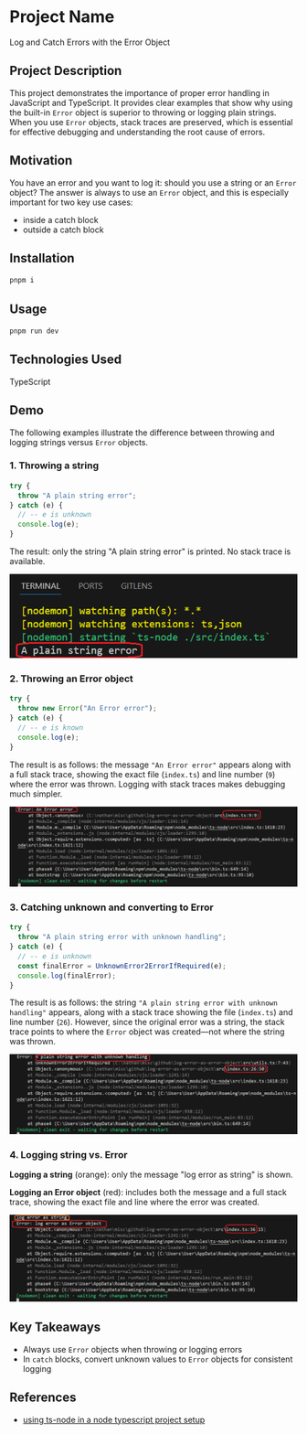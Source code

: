 <h1>Project Name</h1>
Log and Catch Errors with the Error Object

<h2>Project Description</h2>
<p>
  This project demonstrates the importance of proper error handling in JavaScript and TypeScript.
  It provides clear examples that show why using the built-in <code>Error</code> object is superior
  to throwing or logging plain strings. When you use <code>Error</code> objects, stack traces are preserved,
  which is essential for effective debugging and understanding the root cause of errors.
</p>

<h2>Motivation</h2>
<p>You have an error and you want to log it: should you use a string or an <code>Error</code> object? The answer is always to use an <code>Error</code> object, and this is especially important for two key use cases:</p>
<ul>
  <li>inside a catch block</li>
  <li>outside a catch block</li>
</ul>

<h2>Installation</h2>

```bash
pnpm i
```

<h2>Usage</h2>

```bash
pnpm run dev
```

<h2>Technologies Used</h2>
TypeScript

<h2>Demo</h2>

<p>The following examples illustrate the difference between throwing and logging strings versus <code>Error</code> objects.</p>

<h3>1. Throwing a string</h3>

```ts
try {
  throw "A plain string error";
} catch (e) {
  // -- e is unknown
  console.log(e);
}
```

<p> The result: only the string "A plain string error" is printed. No stack trace is available. </p> 
<img src="./figs/throw-string.png" alt="Output of catching a thrown string without stack trace" />

<h3>2. Throwing an Error object</h3>

```ts
try {
  throw new Error("An Error error");
} catch (e) {
  // -- e is known
  console.log(e);
}
```

<p>
  The result is as follows: the message <code>"An Error error"</code> appears along with a full stack trace, 
  showing the exact file (<code>index.ts</code>) and line number (<code>9</code>) where the error was thrown. 
  Logging with stack traces makes debugging much simpler.
</p>

<img src="./figs/throw-error.png" alt="Output of catching a thrown Error object with stack trace" />

<h3>3. Catching unknown and converting to Error</h3>

```ts
try {
  throw "A plain string error with unknown handling";
} catch (e) {
  // -- e is unknown
  const finalError = UnknownError2ErrorIfRequired(e);
  console.log(finalError);
}
```

<p>
  The result is as follows: the string <code>"A plain string error with unknown handling"</code> appears, 
  along with a stack trace showing the file (<code>index.ts</code>) and line number (<code>26</code>).
  However, since the original error was a string, the stack trace points to where the <code>Error</code> object 
  was created—not where the string was thrown.
</p>

<img src="./figs/throw-string-handle-unknown.png" alt="Handled unknown error converted into Error object" />

<h3>4. Logging string vs. Error</h3>

<p><strong>Logging a string</strong> (orange): only the message "log error as string" is shown.</p> <p><strong>Logging an Error object</strong> (red): includes both the message and a full stack trace, showing the exact file and line where the error was created.</p>

 <img src="./figs/log-error.png" alt="Visual comparison of string log vs. Error object log" />

<h2>Key Takeaways</h2> 
<ul> 
<li>Always use <code>Error</code> objects when throwing or logging errors</li> 
<li>In <code>catch</code> blocks, convert unknown values to <code>Error</code> objects for consistent logging</li> 
</ul>


<h2>References</h2>
<ul>
    <li><a href='https://youtu.be/TsDjJ5LuJtc?si=UNB-VVikfH_AHVgU'> using ts-node in a node typescript project setup </a></li>
</ul>
